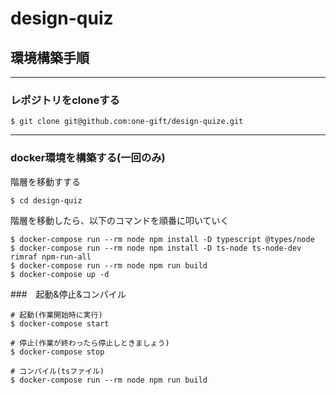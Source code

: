 # design-quiz
## 環境構築手順
---
### レポジトリをcloneする
`$ git clone git@github.com:one-gift/design-quize.git`

----
### docker環境を構築する(一回のみ)
階層を移動すする

`$ cd design-quiz`

階層を移動したら、以下のコマンドを順番に叩いていく

```
$ docker-compose run --rm node npm install -D typescript @types/node
$ docker-compose run --rm node npm install -D ts-node ts-node-dev rimraf npm-run-all
$ docker-compose run --rm node npm run build
$ docker-compose up -d
```

###　起動&停止&コンパイル
```
# 起動(作業開始時に実行)
$ docker-compose start

# 停止(作業が終わったら停止しときましょう)
$ docker-compose stop

# コンパイル(tsファイル)
$ docker-compose run --rm node npm run build
```
